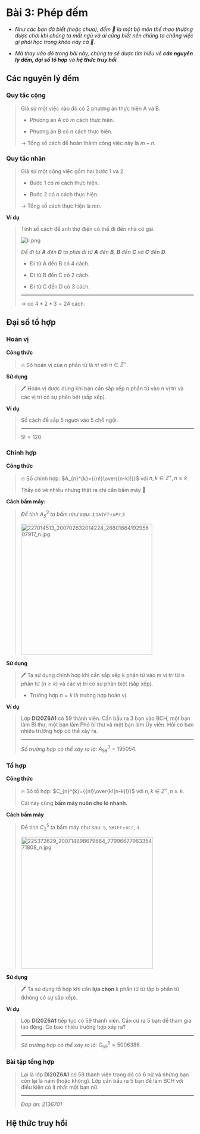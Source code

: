 # Bài 3: Phép đếm

- *Như các bạn đã biết (hoặc chưa), đếm 🐑 là một bộ môn thể thao thường được chơi khi chúng ta mất ngủ và ai cũng biết nên chúng ta chẳng việc gì phải học trong khóa này cả 🤣.*

- *Mà thay vào đó trong bài này, chúng ta sẽ được tìm hiểu về **các nguyên lý đếm, đại số tổ hợp** và **hệ thức truy hồi**.*

## Các nguyên lý đếm

### Quy tắc cộng

> Giả sử một việc nào đó có 2 phương án thực hiện A và B.
> 
> - Phương án A có $m$ cách thực hiện.
> 
> - Phương án B có $n$ cách thực hiện.
> 
> $\rightarrow$ Tổng số cách để hoàn thành công việc này là $m + n$.

### Quy tắc nhân

> Giả sử một công việc gồm hai bước 1 và 2.
> 
> - Bước 1 có $m$ cách thực hiện.
> 
> - Bước 2 có $n$ cách thực hiện.
> 
> $\rightarrow$ Tổng số cách thực hiện là $mn$.

**Ví dụ**

> Tính số cách để anh thợ điện có thể đi đến nhà cô gái.
> 
> ![li.png](https://raw.githubusercontent.com/thangved/images/main/2021/08/02-13-13-19-li.png)
> 
> *Để đi từ **A** đến **D** ta phải đi từ **A** đến **B**, **B** đến **C** và **C** đến **D**.*
> 
> - Đi từ A đến B có 4 cách.
> 
> - Đi từ B đến C có 2 cách.
> 
> - Đi từ C đến D có 3 cách.
> 
> ---
> 
> $\rightarrow$ có $4*2*3=24$ cách.

## Đại số tổ hợp

### Hoán vị

**Công thức**

> 🔥 Số hoán vị của n phần tử là $n!$ với $n\in Z^{+}$.

**Sử dụng**

> 🖊️ Hoán vị được dùng khi bạn cần sắp xếp n phần tử vào n vị trí và các vị trí có sự phân bệt (sắp xếp).

**Ví dụ**

> Số cách để sắp 5 người vào 5 chỗ ngồi.
> 
> ---
> 
> $5!=120$

### Chỉnh hợp

**Công thức**

>  🔥 Số chỉnh hợp: $A_{n}^{k}={{n!}\over{(n-k)!}}$ với $n,k\in Z^{+},n\geq k$.
> 
> Thấy có vẻ nhiều nhưng thật ra chỉ cần bấm máy 🤣

**Cách bấm máy:**

> *Để tính $A_{5}^{3}$ ta bấm như sau: `3`,`SHIFT`+`nPr`,`5`*
> 
> <img title="" src="https://raw.githubusercontent.com/thangved/images/main/2021/08/02-17-07-07-227014513_200702632014224_2880166419295607917_n.jpg" alt="227014513_200702632014224_2880166419295607917_n.jpg" width="352">

**Sử dụng**

> 🖊️ Ta sử dụng chỉnh hợp khi cần sắp xếp k phần tử vào m vị trí từ n phần tử $(n\geq k)$ và các vị trí có sự phân biệt (sắp xếp).
> 
> - Trường hợp $n=k$ là trường hợp hoán vị.

**Ví dụ**

> Lớp **DI20Z6A1** có 59 thành viên. Cần bầu ra 3 bạn vào BCH, một bạn làm Bí thư, một bạn làm Phó bí thư và một bạn làm Ủy viên. Hỏi có bao nhiêu trường hợp có thể xảy ra.
> 
> ---
> 
> *Số trường hợp có thể xảy ra là:* $A_{59}^{3}=195054$.

### Tổ hợp

**Công thức**

> 🔥 Số tổ hợp: $C_{n}^{k}={{n!}\over{k!(n-k)!}}$ với $n,k\in Z^{+},n\geq k$.
> 
> Cái này cũng **bấm máy nuôn cho ló nhanh.**

**Cách bấm máy**

> Để tính $C_{3}^{5}$ ta bấm máy như sau: `5`, `SHIFT`+`nCr`, `3`.
> 
> <img src="https://raw.githubusercontent.com/thangved/images/main/2021/08/02-17-36-40-225372629_200714898679664_7799667796335471808_n.jpg" title="" alt="225372629_200714898679664_7799667796335471808_n.jpg" width="354">

**Sử dụng**

> 🖊️ Ta sủ dụng tổ hợp khi cần **lựa chọn** k phần tử từ tập b phần tử (không có sự sắp xếp).

**Ví dụ**

> Lớp **DI20Z6A1** tiếp tục có 59 thành viên. Cần cử ra 5 bạn để tham gia lao động. Có bao nhiêu trường hợp xảy ra?
> 
> ---
> 
> *Số trường hợp có thể xảy ra là:* $C_{59}^{5}=5006386$.

### Bài tập tổng hợp

> Lại là lớp **DI20Z6A1** có 59 thành viên trong đó có 6 nữ và những bạn còn lại là nam (hoặc không). Lớp cần bầu ra 5 bạn để làm BCH với điều kiện có ít nhất một bạn nữ.
> 
> ---
> 
> *Đáp án: 2136701*

## Hệ thức truy hồi
